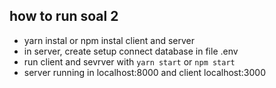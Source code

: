 ## how to run soal 2

- yarn instal or npm instal client and server
- in server, create setup connect database in file .env
- run client and sevrver with `yarn start` or `npm start`
- server running in localhost:8000 and client localhost:3000